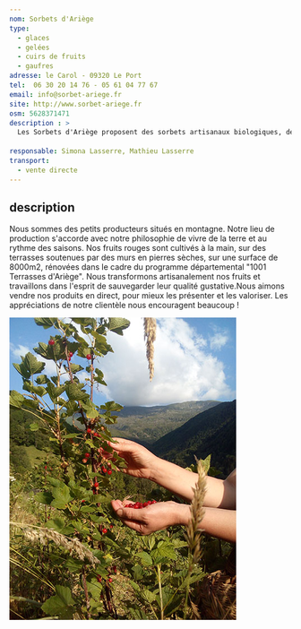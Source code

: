 ```yaml
---
nom: Sorbets d'Ariège
type: 
  - glaces
  - gelées
  - cuirs de fruits
  - gaufres
adresse: le Carol - 09320 Le Port
tel:  06 30 20 14 76 - 05 61 04 77 67
email: info@sorbet-ariege.fr
site: http://www.sorbet-ariege.fr
osm: 5628371471
description : >
  Les Sorbets d'Ariège proposent des sorbets artisanaux biologiques, des glaces vegan à base d'amande ou de noisette, ainsi que des gelées de pommes et des cuirs de fruits déshydratés. Tous leurs produits sont certifiés biologiques et valorisent les saveurs locales.

responsable: Simona Lasserre, Mathieu Lasserre
transport:
  - vente directe
---
```


## description

Nous sommes des petits producteurs situés en montagne. Notre lieu de production s'accorde avec notre philosophie de vivre de la terre et au rythme des saisons. Nos fruits rouges sont cultivés à la main, sur des terrasses soutenues par des murs en pierres sèches, sur une surface de 8000m2, rénovées dans le cadre du programme départemental "1001 Terrasses d'Ariège". Nous transformons artisanalement nos fruits et travaillons dans l'esprit de sauvegarder leur qualité gustative.Nous aimons vendre nos produits en direct, pour mieux les présenter et les valoriser. Les appréciations de notre clientèle nous encouragent beaucoup !

![Sorbets d'Ariège](./media/sorbets-d-ariege.jpg)